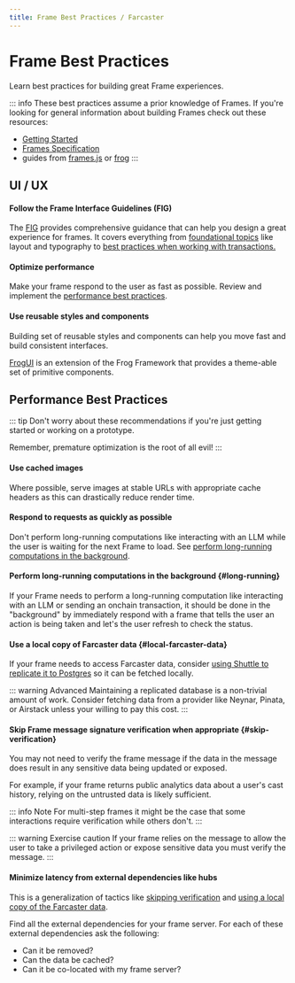 ```yaml
---
title: Frame Best Practices / Farcaster
---
```


# Frame Best Practices

Learn best practices for building great Frame experiences.

::: info
These best practices assume a prior knowledge of Frames. If you're looking for
general information about building Frames check out these resources:

- [Getting Started](./getting-started)
- [Frames Specification](./spec)
- guides from [frames.js](https://framesjs.org/guides/create-frame) or [frog](https://frog.fm/concepts/overview)
  :::

## UI / UX

#### Follow the Frame Interface Guidelines (FIG)

The [FIG](https://github.com/paradigmxyz/Fig) provides comprehensive guidance that can help you design a great
experience for frames. It covers everything from [foundational
topics](https://github.com/paradigmxyz/Fig?tab=readme-ov-file#foundations) like
layout and typography to [best practices when working with
transactions.](https://github.com/paradigmxyz/Fig?tab=readme-ov-file#patterns)

#### Optimize performance

Make your frame respond to the user as fast as possible. Review and implement
the [performance best practices](#performance).

#### Use reusable styles and components

Building set of reusable styles and components can help you move fast and build
consistent interfaces.

[FrogUI](https://frog.fm/ui) is an extension of the Frog Framework that provides a theme-able
set of primitive components.

## Performance Best Practices

::: tip
Don't worry about these recommendations if you're just getting started or working on a prototype.

Remember, premature optimization is the root of all evil!
:::

#### Use cached images

Where possible, serve images at stable URLs with appropriate cache headers as
this can drastically reduce render time.

#### Respond to requests as quickly as possible

Don't perform long-running computations like interacting with an LLM while the
user is waiting for the next Frame to load. See [perform long-running computations in the background](#long-running).

#### Perform long-running computations in the background {#long-running}

If your Frame needs to perform a long-running computation like interacting with
an LLM or sending an onchain transaction, it should be done in the "background"
by immediately respond with a frame that tells the user an action is being
taken and let's the user refresh to check the status.

#### Use a local copy of Farcaster data {#local-farcaster-data}

If your frame needs to access Farcaster data, consider [using Shuttle to
replicate it to Postgres](/developers/guides/apps/replicate.md) so it can be fetched
locally.

::: warning Advanced
Maintaining a replicated database is a non-trivial amount of work. Consider
fetching data from a provider like Neynar, Pinata, or Airstack unless your
willing to pay this cost.
:::

#### Skip Frame message signature verification when appropriate {#skip-verification}

You may not need to verify the frame message if the data in the message does
result in any sensitive data being updated or exposed.

For example, if your frame returns public analytics data about a user's cast
history, relying on the untrusted data is likely sufficient.

::: info Note
For multi-step frames it might be the case that some interactions require
verification while others don't.
:::

::: warning Exercise caution
If your frame relies on the message to allow the user to take a privileged
action or expose sensitive data you must verify the message.
:::

#### Minimize latency from external dependencies like hubs

This is a generalization of tactics like [skipping
verification](#skip-verification) and [using a local copy of the Farcaster
data](#local-farcaster-data).

Find all the external dependencies for your frame server. For each of these
external dependencies ask the following:

- Can it be removed?
- Can the data be cached?
- Can it be co-located with my frame server?
